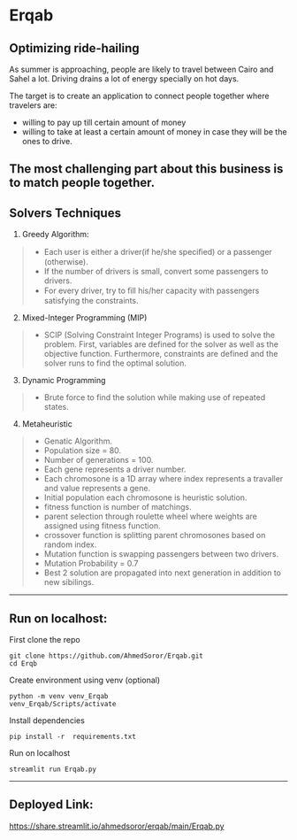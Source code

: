 # Erqab
## Optimizing ride-hailing

As summer is approaching, people are likely to travel between Cairo and Sahel a lot. Driving drains a lot of energy specially on hot days.  

The target is to create an application to connect people together where travelers are:
- willing to pay up till certain amount of money
- willing to take at least a certain amount of money in case they will be the ones to drive.

The most challenging part about this business is to match people together.
---
## Solvers Techniques
1. Greedy Algorithm:
>- Each user is either a driver(if he/she speciﬁed) or a passenger (otherwise).
>- If the number of drivers is small, convert some passengers to drivers.
>- For every driver, try to ﬁll his/her capacity with passengers satisfying the constraints.
2. Mixed-Integer Programming (MIP)
> - SCIP (Solving Constraint Integer Programs) is used to solve the problem. First, variables are defined for the solver as well as the objective function. Furthermore, constraints are defined and the solver runs to find the optimal solution.

3. Dynamic Programming
> - Brute force to find the solution while making use of repeated states.
4. Metaheuristic
> - Genatic Algorithm.
> - Population size = 80.
> - Number of generations = 100.
> - Each gene represents a driver number.
> - Each chromosone is a 1D array where index represents a travaller and value represents a gene.
> - Initial population each chromosone is heuristic solution.
> - fitness function is number of matchings.
> - parent selection through roulette wheel where weights are assigned using fitness function.
> - crossover function is splitting parent chromosones based on random index.
> - Mutation function is swapping passengers between two drivers.
> - Mutation Probability = 0.7
> - Best 2 solution are propagated into next generation in addition to new sibilings.

---
## Run on localhost:

First clone the repo
```
git clone https://github.com/AhmedSoror/Erqab.git
cd Erqb
```
Create environment using venv (optional)
```
python -m venv venv_Erqab
venv_Erqab/Scripts/activate
```
Install dependencies
```
pip install -r  requirements.txt
```
Run on localhost
```
streamlit run Erqab.py
```


---
## Deployed Link:
https://share.streamlit.io/ahmedsoror/erqab/main/Erqab.py
